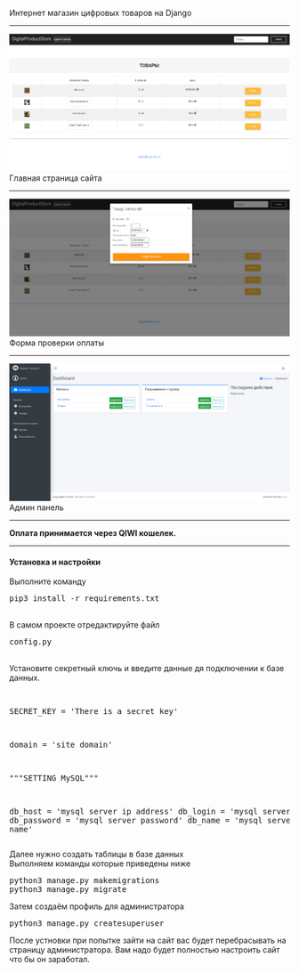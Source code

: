 Интернет магазин цифровых товаров на Django
***
![alt text](Screenshot_1.png "Главная страница сайта")​
Главная страница сайта
***
![alt text](Screenshot_2.png "Форма проверки оплаты")​
Форма проверки оплаты
***
![alt text](Screenshot_3.png "Админ панель")​
Админ панель
***
<b>Оплата принимается через QIWI кошелек.</b>
***
<h4>Установка и настройки</h4>

Выполните команду 
<pre>pip3 install -r requirements.txt</pre>
<br>
В самом проекте отредактируйте файл
<pre>config.py</pre>
<br>
Установите секретный ключь и введите данные дя подключении к базе данных.
<pre>

SECRET_KEY = 'There is a secret key'

domain = 'site domain'

"""SETTING MySQL"""

db_host = 'mysql server ip address'
db_login = 'mysql server login'
db_password = 'mysql server password'
db_name = 'mysql server basedata name'
</pre>

Далее нужно создать таблицы в базе данных
<br>
Выполняем команды которые приведены ниже
<pre>
python3 manage.py makemigrations
python3 manage.py migrate
</pre>
Затем создаём профиль для администратора
<pre>
python3 manage.py createsuperuser
</pre>

После устновки при попытке зайти на сайт вас будет перебрасывать на страницу администратора.
Вам надо будет полностью настроить сайт что бы он заработал.
